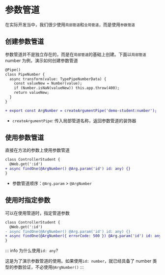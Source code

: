 # 参数管道

在实际开发当中，我们很少使用`局部管道`和`全局管道`，而是使用`参数管道`

## 创建参数管道

参数管道并不是独立存在的，而是在`局部管道`的基础上创建。下面以`局部管道`number 为例，演示如何创建参数管道

``` diff
@Pipe()
class PipeNumber {
  async transform(value: TypePipeNumberData) {
    const valueNew = Number(value);
    if (Number.isNaN(valueNew)) this.app.throw(400);
    return valueNew;
  }
}

+ export const ArgNumber = createArgumentPipe('demo-student:number');
```

- `createArgumentPipe`: 传入局部管道名称，返回参数管道的装饰器

## 使用参数管道

直接在方法的参数上使用参数管道

```diff
class ControllerStudent {
  @Web.get(':id')
+ async findOne(@ArgNumber() @Arg.param('id') id: any) {}
}
```

- 参数管道顺序：`@Arg.param` > `@ArgNumber`

## 使用时指定参数

可以在使用管道时，指定管道参数

```diff
class ControllerStudent {
  @Web.get(':id')
- async findOne(@ArgNumber() @Arg.param('id') id: any) {}
+ async findOne(@ArgNumber({ errorCode: 500 }) @Arg.param('id') id: any) {}
}
```

::: info
为什么使用`id: any`?

这是为了演示参数管道的使用。如果使用`id: number`，就已经具备了 number 类型的参数验证，不必使用`@ArgNumber()`
:::